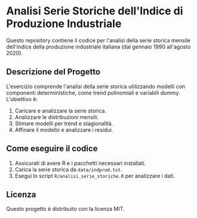 # Analisi Serie Storiche dell'Indice di Produzione Industriale

Questo repository contiene il codice per l'analisi della serie storica mensile dell'indice della produzione industriale italiana (dal gennaio 1990 all'agosto 2020). 

## Descrizione del Progetto
L'esercizio comprende l'analisi della serie storica utilizzando modelli con componenti deterministiche, come trend polinomiali e variabili dummy. L'obiettivo è:
1. Caricare e analizzare la serie storica.
2. Analizzare le distribuzioni mensili.
3. Stimare modelli per trend e stagionalità.
4. Affinare il modello e analizzare i residui.

## Come eseguire il codice
1. Assicurati di avere R e i pacchetti necessari installati.
2. Carica la serie storica da `data/indprod.txt`.
3. Esegui lo script `R/analisi_serie_storiche.R` per analizzare i dati.

## Licenza
Questo progetto è distribuito con la licenza MIT.

